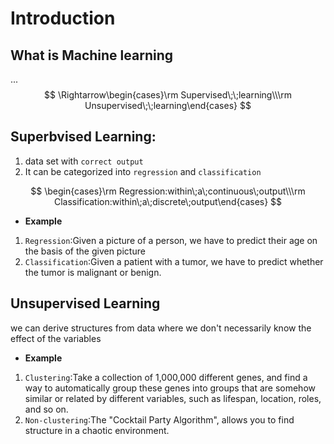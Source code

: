 # Introduction

## **What is Machine learning**
...
$$ \Rightarrow\begin{cases}\rm Supervised\;\;learning\\\rm Unsupervised\;\;learning\end{cases} $$

## **Superbvised Learning**:
1. data set with `correct output`
2. It can be categorized into `regression` and `classification`

$$ \begin{cases}\rm Regression:within\;a\;continuous\;output\\\rm Classification:within\;a\;discrete\;output\end{cases} $$

* **Example**
1. `Regression`:Given a picture of a person, we have to predict their age on the basis of the given picture
2. `Classification`:Given a patient with a tumor, we have to predict whether the tumor is malignant or benign.

## **Unsupervised Learning**

we can derive structures from data where we don't necessarily know the effect of the variables

* **Example**
1. `Clustering`:Take a collection of 1,000,000 different genes, and find a way to automatically group these genes into groups that are somehow similar or related by different variables, such as lifespan, location, roles, and so on.
2. `Non-clustering`:The "Cocktail Party Algorithm", allows you to find structure in a chaotic environment. 